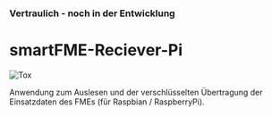 ### Vertraulich - noch in der Entwicklung
# smartFME-Reciever-Pi

![Tox](https://github.com/Danmyrer/smartFME-Reciever/actions/workflows/test.yml/badge.svg)

Anwendung zum Auslesen und der verschlüsselten Übertragung der Einsatzdaten des FMEs (für Raspbian / RaspberryPi).
